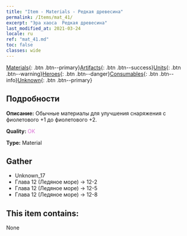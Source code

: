 ```yaml
---
title: "Item - Materials - Редкая древесина"
permalink: /Items/mat_41/
excerpt: "Эра хаоса  Редкая древесина"
last_modified_at: 2021-03-24
locale: ru
ref: "mat_41.md"
toc: false
classes: wide
---
```

 [Materials](/ru/Items/){: .btn .btn--primary}[Artifacts](/ru/Items/Artifacts/){: .btn .btn--success}[Units](/ru/Items/Units/){: .btn .btn--warning}[Heroes](/ru/Items/Heroes/){: .btn .btn--danger}[Consumables](/ru/Items/Consumables/){: .btn .btn--info}[Unknown](/ru/Items/Unknown/){: .btn .btn--primary}

## Подробности
 **Описание:** Обычные материалы для улучшения снаряжения c фиолетового +1 до фиолетового +2.

 **Quality:** <span style="color: #DA70D6">OK</span>

 **Type:** Material

## Gather

*    Unknown_17 
*    Глава 12 (Ледяное море) -> 12-2 
*    Глава 12 (Ледяное море) -> 12-5 
*    Глава 12 (Ледяное море) -> 12-8 

## This item contains:

  None

